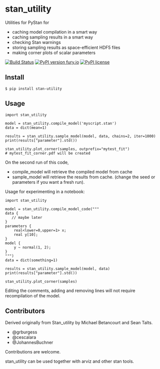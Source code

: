 # stan_utility
Utilities for PyStan for 

* caching model compilation in a smart way
* caching sampling results in a smart way
* checking Stan warnings
* storing sampling results as space-efficient HDF5 files
* making corner plots of scalar parameters

[![Build Status](https://travis-ci.org/JohannesBuchner/stan_utility.svg?branch=master)](https://travis-ci.org/JohannesBuchner/stan_utility)
[![PyPI version fury.io](https://badge.fury.io/py/stan-utility.svg)](https://pypi.python.org/pypi/stan_utility/)
[![PyPI license](https://img.shields.io/pypi/l/stan-utility.svg)](https://pypi.python.org/pypi/stan_utility/)

## Install 

	$ pip install stan-utility

## Usage

	import stan_utility

	model = stan_utility.compile_model('myscript.stan')
	data = dict(mean=1)
	
	results = stan_utility.sample_model(model, data, chains=2, iter=1000)
	print(results["parameter"].std())
	
	stan_utility.plot_corner(samples, outprefix="mytest_fit")
	# mytest_fit_corner.pdf will be created

On the second run of this code,

* compile_model will retrieve the compiled model from cache
* sample_model will retrieve the results from cache. (change the seed or parameters if you want a fresh run).

Usage for experimenting in a notebook:

	import stan_utility

	model = stan_utility.compile_model_code("""
	data {
	   // maybe later
	}
	parameters {
		real<lower=0,upper=1> x;
		real y[10];
	}
	model {
		y ~ normal(1, 2);
	}
	""")
	data = dict(something=1)

	results = stan_utility.sample_model(model, data)
	print(results["parameter"].std())
	
	stan_utility.plot_corner(samples)

Editing the comments, adding and removing lines will not require
recompilation of the model.

## Contributors

Derived originally from Stan_utility by Michael Betancourt and Sean Talts. 

* @grburgess
* @cescalara
* @JohannesBuchner

Contributions are welcome.

stan_utility can be used together with arviz and other stan tools.
